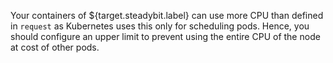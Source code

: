Your containers of ${target.steadybit.label} can use more CPU than defined in ```request``` as Kubernetes uses this only for scheduling pods.
Hence, you should configure an upper limit to prevent using the entire CPU of the node at cost of other pods.
